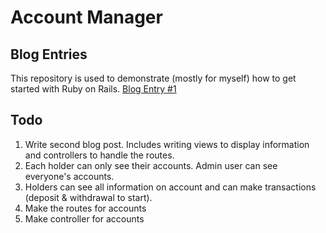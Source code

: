 # Account Manager

## Blog Entries
This repository is used to demonstrate (mostly for myself) how to get started with Ruby on Rails.
[Blog Entry #1](https://medium.com/@alex.henegar/ruby-on-rails-entry-1-database-setup-42918abbb88a)


## Todo

1. Write second blog post. Includes writing views to display information and controllers to handle the routes.
2. Each holder can only see their accounts. Admin user can see everyone's accounts.
3. Holders can see all information on account and can make transactions (deposit & withdrawal to start).
4. Make the routes for accounts
5. Make controller for accounts
